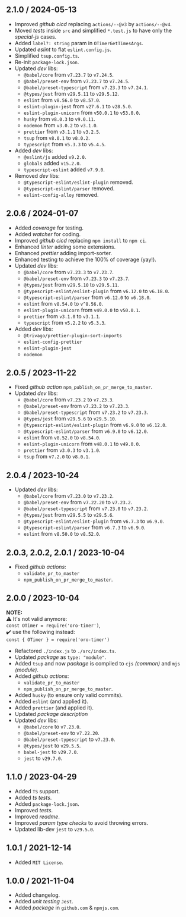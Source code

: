 ## 2.1.0 / 2024-05-13
* Improved _github cicd_ replacing `actions/--@v3` by `actions/--@v4`.
* Moved _tests_ inside `src` and simplified `*.test.js` to have only the _special-js_ cases.
* Added `label?: string` param in `OTimerGetTimesArgs`.
* Updated *eslint* to flat `eslint.config.js`.
* Simplified `tsup.config.ts`.
* Re-init `package-lock.json`.
* Updated _dev_ libs:
  * `@babel/core` from `v7.23.7` to `v7.24.5`.
  * `@babel/preset-env` from `v7.23.7` to `v7.24.5`.
  * `@babel/preset-typescript` from `v7.23.3` to `v7.24.1`.
  * `@types/jest` from `v29.5.11` to `v29.5.12`.
  * `eslint` from `v8.56.0` to `v8.57.0`.
  * `eslint-plugin-jest` from `v27.6.1` to `v28.5.0`.
  * `eslint-plugin-unicorn` from `v50.0.1` to `v53.0.0`.
  * `husky` from `v8.0.3` to `v9.0.11`.
  * `nodemon` from `v3.0.2` to `v3.1.0`.
  * `prettier` from `v3.1.1` to `v3.2.5`.
  * `tsup` from `v8.0.1` to `v8.0.2`.
  * `typescript` from `v5.3.3` to `v5.4.5`.
* Added _dev_ libs:
  * `@eslint/js` added `v9.2.0`.
  * `globals` added `v15.2.0`.
  * `typescript-eslint` added `v7.9.0`.
* Removed _dev_ libs:
  * `@typescript-eslint/eslint-plugin` removed.
  * `@typescript-eslint/parser` removed.
  * `eslint-config-alloy` removed.

## 2.0.6 / 2024-01-07
* Added _coverage_ for testing.
* Added _watcher_ for coding.
* Improved _github cicd_ replacing `npm install` to `npm ci`.
* Enhanced _linter_ adding some extensions.
* Enhanced _prettier_ adding import-sorter.
* Enhanced testing to achieve the 100% of coverage (yay!).
* Updated _dev_ libs:
  * `@babel/core` from `v7.23.3` to `v7.23.7`.
  * `@babel/preset-env` from `v7.23.3` to `v7.23.7`.
  * `@types/jest` from `v29.5.10` to `v29.5.11`.
  * `@typescript-eslint/eslint-plugin` from `v6.12.0` to `v6.18.0`.
  * `@typescript-eslint/parser` from `v6.12.0` to `v6.18.0`.
  * `eslint` from `v8.54.0` to `v^8.56.0`.
  * `eslint-plugin-unicorn` from `v49.0.0` to `v50.0.1`.
  * `prettier` from `v3.1.0` to `v3.1.1`.
  * `typescript` from `v5.2.2` to `v5.3.3`.
* Added _dev_ libs:
  * `@trivago/prettier-plugin-sort-imports`
  * `eslint-config-prettier`
  * `eslint-plugin-jest`
  * `nodemon`

## 2.0.5 / 2023-11-22
* Fixed _github action_ `npm_publish_on_pr_merge_to_master`.
* Updated _dev_ libs:
  * `@babel/core` from `v7.23.2` to `v7.23.3`.
  * `@babel/preset-env` from `v7.23.2` to `v7.23.3`.
  * `@babel/preset-typescript` from `v7.23.2` to `v7.23.3`.
  * `@types/jest` from `v29.5.6` to `v29.5.10`.
  * `@typescript-eslint/eslint-plugin` from `v6.9.0` to `v6.12.0`.
  * `@typescript-eslint/parser` from `v6.9.0` to `v6.12.0`.
  * `eslint` from `v8.52.0` to `v8.54.0`.
  * `eslint-plugin-unicorn` from `v48.0.1` to `v49.0.0`.
  * `prettier` from `v3.0.3` to `v3.1.0`.
  * `tsup` from `v7.2.0` to `v8.0.1`.
  
## 2.0.4 / 2023-10-24
* Updated _dev_ libs:
  * `@babel/core` from `v7.23.0` to `v7.23.2`.
  * `@babel/preset-env` from `v7.22.20` to `v7.23.2`.
  * `@babel/preset-typescript` from `v7.23.0` to `v7.23.2`.
  * `@types/jest` from `v29.5.5` to `v29.5.6`.
  * `@typescript-eslint/eslint-plugin` from `v6.7.3` to `v6.9.0`.
  * `@typescript-eslint/parser` from `v6.7.3` to `v6.9.0`.
  * `eslint` from `v8.50.0` to `v8.52.0`.
  
## 2.0.3, 2.0.2, 2.0.1 / 2023-10-04
* Fixed _github actions_:
  * `validate_pr_to_master`
  * `npm_publish_on_pr_merge_to_master`.

## 2.0.0 / 2023-10-04

**NOTE:**<br>
⚠️ It's not valid anymore:<br>`const OTimer = require('oro-timer')`,<br>
✔️ use the following instead:<br>`const { OTimer } = require('oro-timer')`

* Refactored `./index.js` to `./src/index.ts`.
* Updated _package_ as `type: "module"`.
* Added `tsup` and now _package_ is compiled to `cjs` _(common)_ and `mjs` _(module)_.
* Added _github actions_:
  * `validate_pr_to_master`
  * `npm_publish_on_pr_merge_to_master`.
* Added `husky` (to ensure only valid commits).
* Added `eslint` (and applied it).
* Added `prettier` (and applied it).
* Updated _package description_
* Updated _dev_ libs:
  * `@babel/core` to `v7.23.0`.
  * `@babel/preset-env` to `v7.22.20`.
  * `@babel/preset-typescript` to `v7.23.0`.
  * `@types/jest` to `v29.5.5`.
  * `babel-jest` to `v29.7.0`.
  * `jest` to `v29.7.0`.

## 1.1.0 / 2023-04-29
* Added `TS` support.
* Added _ts tests_.
* Added `package-lock.json`.
* Improved _tests_.
* Improved _readme_.
* Improved _param type checks_ to avoid throwing errors.
* Updated lib-dev `jest` to `v29.5.0`.

## 1.0.1 / 2021-12-14
* Added `MIT License`.

## 1.0.0 / 2021-11-04
* Added changelog.
* Added _unit testing_ `Jest`.
* Added _package_ in `github.com` & `npmjs.com`.
